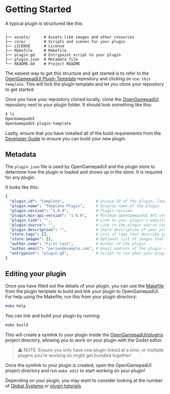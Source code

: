 # Getting Started

A typical plugin is structured like this:

```
.
├── assets/      # Assets like images and other resources
├── core/        # Scripts and scenes for your plugin
├── LICENSE      # License
├── Makefile     # Makefile
├── plugin.gd    # Entrypoint script to your plugin
├── plugin.json  # Metadata file
└── README.md    # Project README
```

The easiest way to get this structure and get started is to refer to the
[OpenGamepadUI Plugin Template](https://github.com/ShadowBlip/OpenGamepadUI-plugin-template)
repository and clicking on `Use this template`. This will fork the plugin
template and let you clone your repository to get started.

Once you have your repository cloned locally, clone the
[OpenGamepadUI](https://github.com/ShadowBlip/OpenGamepadUI) repository next
to your plugin folder. It should look something like this:

```bash
$ ls
OpenGamepadUI
OpenGamepadUI-plugin-template
```

Lastly, ensure that you have installed all of the build requirements from
the [Developer Guide](https://github.com/ShadowBlip/OpenGamepadUI/blob/main/docs/DEVELOPER.md#build-requirements)
to ensure you can build your new plugin.

## Metadata

The `plugin.json` file is used by OpenGamepadUI and the plugin store to determine
how the plugin is loaded and shows up in the store. It is required for any
plugin.

It looks like this:

```yaml
{
  "plugin.id": "template",              # Unique ID of the plugin, lowercase
  "plugin.name": "Template Plugin",     # Display name of the plugin
  "plugin.version": "1.0.0",            # Plugin version
  "plugin.min-api-version": "1.0.0",    # Minimum OpenGamepadUI API version
  "plugin.link": "",                    # Link to your plugin's website
  "plugin.source": "",                  # Link to the plugin source code
  "plugin.description": "",             # Short description of your plugin
  "store.tags": [],                     # List of tags that describe your plugin
  "store.images": [],                   # Optional list of images that show your plugin
  "author.name": "First Last",          # Author of the plugin
  "author.email": "person@example.com", # Email address of the plugin author
  "entrypoint": "plugin.gd",            # Script to run when your plugin is loaded
}
```

## Editing your plugin

Once you have filled out the details of your plugin, you can use the
[Makefile](https://github.com/ShadowBlip/OpenGamepadUI-plugin-template/blob/main/Makefile)
from the plugin template to build and link your plugin to OpenGamepadUI. For
help using the Makefile, run this from your plugin directory:

```bash
make help
```

You can link and build your plugin by running:

```bash
make build
```

This will create a symlink to your plugin inside the
[OpenGamepadUI/plugins](https://github.com/ShadowBlip/OpenGamepadUI/tree/main/plugins)
project directory, allowing you to work on your plugin with the Godot
editor.

> :warning: NOTE: Ensure you only have one plugin linked at a time, or multiple
> plugins you're working on might get bundled together!

Once the symlink to your plugin is created, open the OpenGamepadUI project
directory and run `make edit` to start working on your plugin!

Depending on your plugin, you may want to consider looking at the number
of [Global Systems](https://github.com/ShadowBlip/OpenGamepadUI/blob/main/docs/DEVELOPER.md#global-systems)
or [plugin tutorials](https://github.com/ShadowBlip/OpenGamepadUI/blob/main/docs/plugins/TUTORIALS.md)
